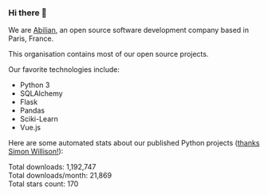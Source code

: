 ### Hi there 👋

We are [Abilian](https://abilian.com/), an open source software development company based in Paris, France.

This organisation contains most of our open source projects.

Our favorite technologies include:

- Python 3
- SQLAlchemy
- Flask
- Pandas
- Sciki-Learn
- Vue.js

Here are some automated stats about our published Python projects
([thanks Simon Willison!][sw-post]):

<!--marker-->
Total downloads: 1,192,747<br>
Total downloads/month: 21,869<br>
Total stars count: 170
<!--end-->

[sw-post]: https://simonwillison.net/2020/Jul/10/self-updating-profile-readme/